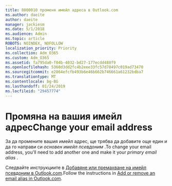 ```yaml
---
title: 8000010 променя имейл адреса в Outlook.com
ms.author: daeite
author: daeite
manager: jackiesm
ms.date: 5/1/2018
ms.audience: Admin
ms.topic: article
ROBOTS: NOINDEX, NOFOLLOW
localization_priority: Priority
ms.collection: Adm_O365
ms.custom: Adm_O365
ms.assetid: fa795da0-f04b-4032-bd27-177ecdd488f9
ms.openlocfilehash: 5368d3dd2fc4b2eee33fc57d78497c019ad73470
ms.sourcegitcommit: e2864efcfb493b6e46b662b746661a61232bdba7
ms.translationtype: MT
ms.contentlocale: bg-BG
ms.lasthandoff: 01/24/2019
ms.locfileid: "29457774"
---
```

# <a name="change-your-email-address"></a><span data-ttu-id="c47ae-102">Промяна на вашия имейл адрес</span><span class="sxs-lookup"><span data-stu-id="c47ae-102">Change your email address</span></span>

<span data-ttu-id="c47ae-103">За да промените вашия имейл адрес, ще трябва да добавите още един и да го направи си *основен имейл псевдоним* .</span><span class="sxs-lookup"><span data-stu-id="c47ae-103">To change your email address, you'll need to add another one and make it your  *primary email alias*  .</span></span> 
  
<span data-ttu-id="c47ae-104">Следвайте инструкциите в [Добавяне или премахване на имейл псевдоним в Outlook.com](https://go.microsoft.com/fwlink/p/?linkid=873115).</span><span class="sxs-lookup"><span data-stu-id="c47ae-104">Follow the instructions in [Add or remove an email alias in Outlook.com](https://go.microsoft.com/fwlink/p/?linkid=873115).</span></span>
  

